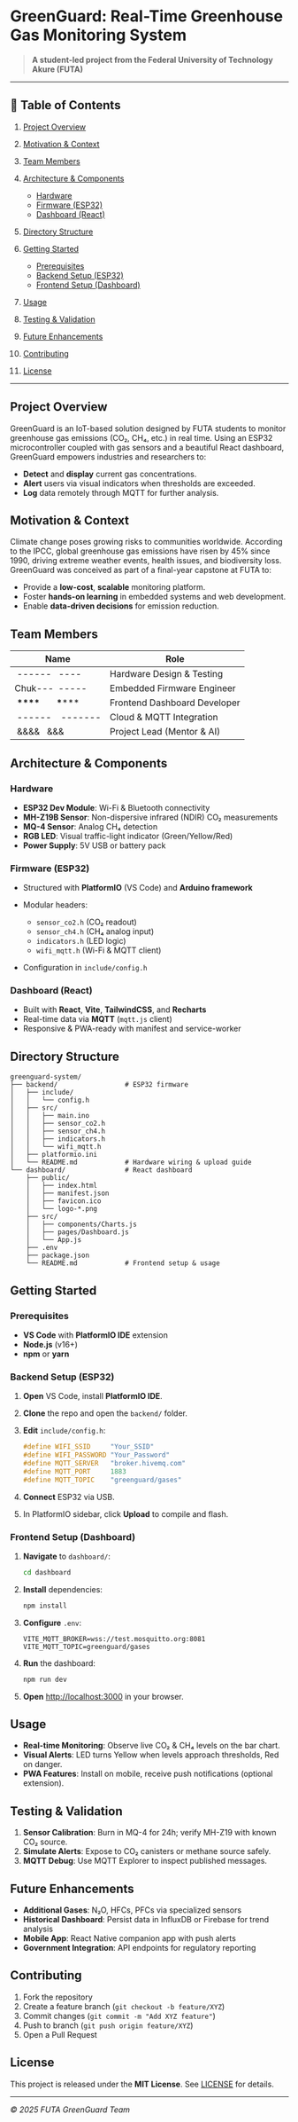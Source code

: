 # GreenGuard: Real-Time Greenhouse Gas Monitoring System

> **A student-led project from the Federal University of Technology Akure (FUTA)**

---

## 📖 Table of Contents

1. [Project Overview](#project-overview)
2. [Motivation & Context](#motivation--context)
3. [Team Members](#team-members)
4. [Architecture & Components](#architecture--components)

   * [Hardware](#hardware)
   * [Firmware (ESP32)](#firmware-esp32)
   * [Dashboard (React)](#dashboard-react)
5. [Directory Structure](#directory-structure)
6. [Getting Started](#getting-started)

   * [Prerequisites](#prerequisites)
   * [Backend Setup (ESP32)](#backend-setup-esp32)
   * [Frontend Setup (Dashboard)](#frontend-setup-dashboard)
7. [Usage](#usage)
8. [Testing & Validation](#testing--validation)
9. [Future Enhancements](#future-enhancements)
10. [Contributing](#contributing)
11. [License](#license)

---

## Project Overview

GreenGuard is an IoT-based solution designed by FUTA students to monitor greenhouse gas emissions (CO₂, CH₄, etc.) in real time. Using an ESP32 microcontroller coupled with gas sensors and a beautiful React dashboard, GreenGuard empowers industries and researchers to:

* **Detect** and **display** current gas concentrations.
* **Alert** users via visual indicators when thresholds are exceeded.
* **Log** data remotely through MQTT for further analysis.

## Motivation & Context

Climate change poses growing risks to communities worldwide. According to the IPCC, global greenhouse gas emissions have risen by 45% since 1990, driving extreme weather events, health issues, and biodiversity loss. GreenGuard was conceived as part of a final-year capstone at FUTA to:

* Provide a **low-cost**, **scalable** monitoring platform.
* Foster **hands-on learning** in embedded systems and web development.
* Enable **data-driven decisions** for emission reduction.

## Team Members

| Name                         | Role                         |
| ---------------------------- | ---------------------------- |
|  ------   ----               | Hardware Design & Testing    |
| Chuk---  -----               | Embedded Firmware Engineer   |
|  **\*\*\*\*       \***\*\*\* | Frontend Dashboard Developer |
|  ------    -------           | Cloud & MQTT Integration     |
|  &&&&   &&&                  | Project Lead (Mentor & AI)   |

## Architecture & Components

### Hardware

* **ESP32 Dev Module**: Wi-Fi & Bluetooth connectivity
* **MH-Z19B Sensor**: Non-dispersive infrared (NDIR) CO₂ measurements
* **MQ-4 Sensor**: Analog CH₄ detection
* **RGB LED**: Visual traffic-light indicator (Green/Yellow/Red)
* **Power Supply**: 5V USB or battery pack

### Firmware (ESP32)

* Structured with **PlatformIO** (VS Code) and **Arduino framework**
* Modular headers:

  * `sensor_co2.h` (CO₂ readout)
  * `sensor_ch4.h` (CH₄ analog input)
  * `indicators.h` (LED logic)
  * `wifi_mqtt.h` (Wi-Fi & MQTT client)
* Configuration in `include/config.h`

### Dashboard (React)

* Built with **React**, **Vite**, **TailwindCSS**, and **Recharts**
* Real-time data via **MQTT** (`mqtt.js` client)
* Responsive & PWA-ready with manifest and service-worker

## Directory Structure

```
greenguard-system/
├── backend/                 # ESP32 firmware
│   ├── include/
│   │   └── config.h
│   ├── src/
│   │   ├── main.ino
│   │   ├── sensor_co2.h
│   │   ├── sensor_ch4.h
│   │   ├── indicators.h
│   │   └── wifi_mqtt.h
│   ├── platformio.ini
│   └── README.md            # Hardware wiring & upload guide
└── dashboard/               # React dashboard
    ├── public/
    │   ├── index.html
    │   ├── manifest.json
    │   ├── favicon.ico
    │   └── logo-*.png
    ├── src/
    │   ├── components/Charts.js
    │   ├── pages/Dashboard.js
    │   └── App.js
    ├── .env
    ├── package.json
    └── README.md            # Frontend setup & usage
```

## Getting Started

### Prerequisites

* **VS Code** with **PlatformIO IDE** extension
* **Node.js** (v16+)
* **npm** or **yarn**

### Backend Setup (ESP32)

1. **Open** VS Code, install **PlatformIO IDE**.
2. **Clone** the repo and open the `backend/` folder.
3. **Edit** `include/config.h`:

   ```cpp
   #define WIFI_SSID     "Your_SSID"
   #define WIFI_PASSWORD "Your_Password"
   #define MQTT_SERVER   "broker.hivemq.com"
   #define MQTT_PORT     1883
   #define MQTT_TOPIC    "greenguard/gases"
   ```
4. **Connect** ESP32 via USB.
5. In PlatformIO sidebar, click **Upload** to compile and flash.

### Frontend Setup (Dashboard)

1. **Navigate** to `dashboard/`:

   ```bash
   cd dashboard
   ```
2. **Install** dependencies:

   ```bash
   npm install
   ```
3. **Configure** `.env`:

   ```env
   VITE_MQTT_BROKER=wss://test.mosquitto.org:8081
   VITE_MQTT_TOPIC=greenguard/gases
   ```
4. **Run** the dashboard:

   ```bash
   npm run dev
   ```
5. **Open** [http://localhost:3000](http://localhost:3000) in your browser.

## Usage

* **Real-time Monitoring**: Observe live CO₂ & CH₄ levels on the bar chart.
* **Visual Alerts**: LED turns Yellow when levels approach thresholds, Red on danger.
* **PWA Features**: Install on mobile, receive push notifications (optional extension).

## Testing & Validation

1. **Sensor Calibration**: Burn in MQ-4 for 24h; verify MH-Z19 with known CO₂ source.
2. **Simulate Alerts**: Expose to CO₂ canisters or methane source safely.
3. **MQTT Debug**: Use MQTT Explorer to inspect published messages.

## Future Enhancements

* **Additional Gases**: N₂O, HFCs, PFCs via specialized sensors
* **Historical Dashboard**: Persist data in InfluxDB or Firebase for trend analysis
* **Mobile App**: React Native companion app with push alerts
* **Government Integration**: API endpoints for regulatory reporting

## Contributing

1. Fork the repository
2. Create a feature branch (`git checkout -b feature/XYZ`)
3. Commit changes (`git commit -m "Add XYZ feature"`)
4. Push to branch (`git push origin feature/XYZ`)
5. Open a Pull Request

## License

This project is released under the **MIT License**. See [LICENSE](LICENSE) for details.

---

*© 2025 FUTA GreenGuard Team*
